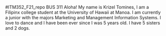 #ITM352_F21_repo
BUS 311
Aloha!
My name is Krizel Tomines, I am a Filipinx college student at the University of Hawaii at Manoa. I am currently a junior with the majors Marketing and Management Information Systems. I love to dance and I have been ever since I was 5 years old. I have 5 sisters and 2 dogs.
